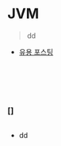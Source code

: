 # JVM
> dd
* [유용 포스팅](https://www.holaxprogramming.com/2017/10/09/java-jvm-performance/)

<br>

##
#### 

<br>

### []
```bash
```
* dd
